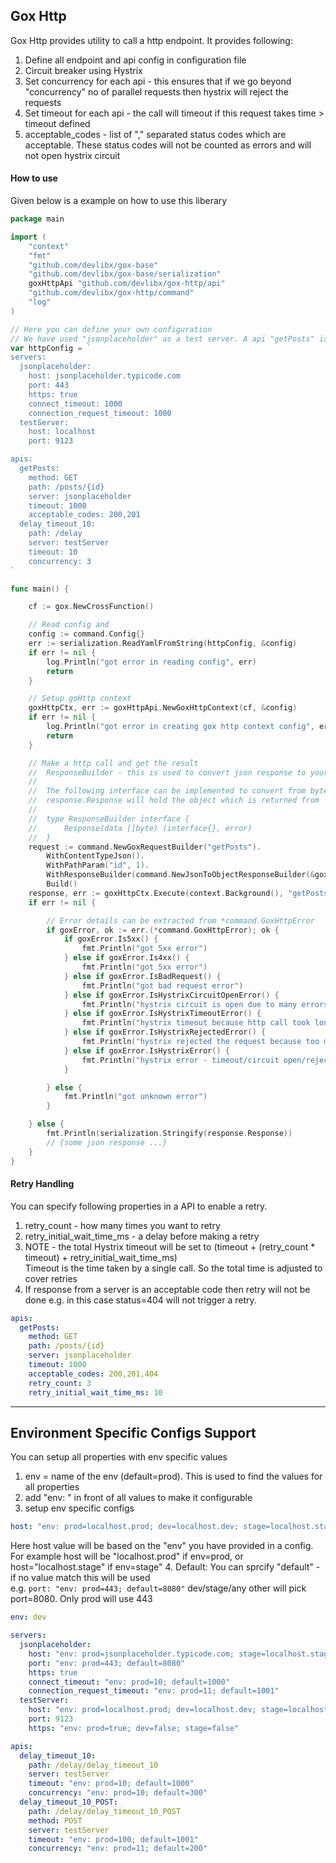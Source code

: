 ## Gox Http

Gox Http provides utility to call a http endpoint. It provides following:

1. Define all endpoint and api config in configuration file
2. Circuit breaker using Hystrix
3. Set concurrency for each api - this ensures that if we go beyond "concurrency" no of parallel requests then hystrix
   will reject the requests
4. Set timeout for each api - the call will timeout if this request takes time > timeout defined
5. acceptable_codes - list of "," separated status codes which are acceptable. These status codes will not be counted as
   errors and will not open hystrix circuit

#### How to use

Given below is a example on how to use this liberary

```go
package main

import (
	"context"
	"fmt"
	"github.com/devlibx/gox-base"
	"github.com/devlibx/gox-base/serialization"
	goxHttpApi "github.com/devlibx/gox-http/api"
	"github.com/devlibx/gox-http/command"
	"log"
)

// Here you can define your own configuration
// We have used "jsonplaceholder" as a test server. A api "getPosts" is defined which uses "server=jsonplaceholder"
var httpConfig = `
servers:
  jsonplaceholder:
    host: jsonplaceholder.typicode.com
    port: 443
    https: true
    connect_timeout: 1000
    connection_request_timeout: 1000
  testServer:
    host: localhost
    port: 9123

apis:
  getPosts:
    method: GET
    path: /posts/{id}
    server: jsonplaceholder
    timeout: 1000
    acceptable_codes: 200,201
  delay_timeout_10:
    path: /delay
    server: testServer
    timeout: 10
    concurrency: 3 
`

func main() {

	cf := gox.NewCrossFunction()

	// Read config and
	config := command.Config{}
	err := serialization.ReadYamlFromString(httpConfig, &config)
	if err != nil {
		log.Println("got error in reading config", err)
		return
	}

	// Setup goHttp context
	goxHttpCtx, err := goxHttpApi.NewGoxHttpContext(cf, &config)
	if err != nil {
		log.Println("got error in creating gox http context config", err)
		return
	}

	// Make a http call and get the result
	// 	ResponseBuilder - this is used to convert json response to your custom object
	//
	//  The following interface can be implemented to convert from bytes to the desired output.
	//  response.Response will hold the object which is returned from  ResponseBuilder
	//
	//	type ResponseBuilder interface {
	//		Response(data []byte) (interface{}, error)
	//	}
	request := command.NewGoxRequestBuilder("getPosts").
		WithContentTypeJson().
		WithPathParam("id", 1).
		WithResponseBuilder(command.NewJsonToObjectResponseBuilder(&gox.StringObjectMap{})).
		Build()
	response, err := goxHttpCtx.Execute(context.Background(), "getPosts", request)
	if err != nil {

		// Error details can be extracted from *command.GoxHttpError
		if goxError, ok := err.(*command.GoxHttpError); ok {
			if goxError.Is5xx() {
				fmt.Println("got 5xx error")
			} else if goxError.Is4xx() {
				fmt.Println("got 5xx error")
			} else if goxError.IsBadRequest() {
				fmt.Println("got bad request error")
			} else if goxError.IsHystrixCircuitOpenError() {
				fmt.Println("hystrix circuit is open due to many errors")
			} else if goxError.IsHystrixTimeoutError() {
				fmt.Println("hystrix timeout because http call took longer then configured")
			} else if goxError.IsHystrixRejectedError() {
				fmt.Println("hystrix rejected the request because too many concurrent request are made")
			} else if goxError.IsHystrixError() {
				fmt.Println("hystrix error - timeout/circuit open/rejected")
			}

		} else {
			fmt.Println("got unknown error")
		}

	} else {
		fmt.Println(serialization.Stringify(response.Response))
		// {some json response ...}
	}
}

```

#### Retry Handling

You can specify following properties in a API to enable a retry.

1. retry_count - how many times you want to retry
2. retry_initial_wait_time_ms - a delay before making a retry
3. NOTE - the total Hystrix timeout will be set to (timeout + (retry_count * timeout) + retry_initial_wait_time_ms)
   <br> Timeout is the time taken by a single call. So the total time is adjusted to cover retries
4. If response from a server is an acceptable code then retry will not be done e.g. in this case status=404 will not
   trigger a retry.

```yaml
apis:
  getPosts:
    method: GET
    path: /posts/{id}
    server: jsonplaceholder
    timeout: 1000
    acceptable_codes: 200,201,404
    retry_count: 3
    retry_initial_wait_time_ms: 10
```
----
## Environment Specific Configs Support
You can setup all properties with env specific values
1. env = name of the env (default=prod). This is used to find the values for all properties
2. add "env: " in front of all values to make it configurable
3. setup env specific configs
```yaml
host: "env: prod=localhost.prod; dev=localhost.dev; stage=localhost.stage"
```
Here host value will be based on the "env" you have provided in a config. For example host will be 
"localhost.prod" if env=prod, or host="localhost.stage" if env=stage"
4. Default: You can sprcify "default" - if no value match this will be used
<br>
   e.g. ```port: "env: prod=443; default=8080"``` dev/stage/any other will pick port=8080. Only prod will use 443 


```yaml
env: dev

servers:
  jsonplaceholder:
    host: "env: prod=jsonplaceholder.typicode.com; stage=localhost.stage; default=localhost.dev"
    port: "env: prod=443; default=8080"
    https: true
    connect_timeout: "env: prod=10; default=1000"
    connection_request_timeout: "env: prod=11; default=1001"
  testServer:
    host: "env: prod=localhost.prod; dev=localhost.dev; stage=localhost.stage"
    port: 9123
    https: "env: prod=true; dev=false; stage=false"

apis:
  delay_timeout_10:
    path: /delay/delay_timeout_10
    server: testServer
    timeout: "env: prod=10; default=1000"
    concurrency: "env: prod=10; default=300"
  delay_timeout_10_POST:
    path: /delay/delay_timeout_10_POST
    method: POST
    server: testServer
    timeout: "env: prod=100; default=1001"
    concurrency: "env: prod=11; default=200"
```